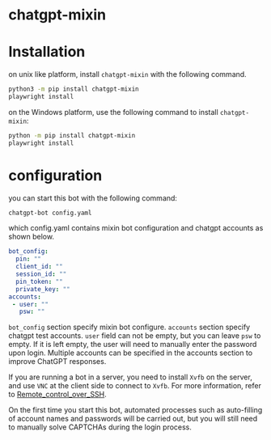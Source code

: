 # chatgpt-mixin

# Installation

on unix like platform, install `chatgpt-mixin` with the following command.

```bash
python3 -m pip install chatgpt-mixin
playwright install
```

on the Windows platform, use the following command to install `chatgpt-mixin`:

```bash
python -m pip install chatgpt-mixin
playwright install
```

# configuration

you can start this bot with the following command:

```bash
chatgpt-bot config.yaml
```

which config.yaml contains mixin bot configuration and chatgpt accounts as shown below.

```yaml
bot_config:
  pin: ""
  client_id: ""
  session_id: ""
  pin_token: ""
  private_key: ""
accounts:
 - user: ""
   psw: ""
```

`bot_config` section specify mixin bot configure. `accounts` section specify chatgpt test accounts. `user` field can not be empty, but you can leave `psw` to empty. If it is left empty, the user will need to manually enter the password upon login. Multiple accounts can be specified in the accounts section to improve ChatGPT responses.

If you are running a bot in a server, you need to install `Xvfb` on the server, and use `VNC` at the client side to connect to `Xvfb`. For more information, refer to [Remote_control_over_SSH](https://en.wikipedia.org/wiki/Xvfb#Remote_control_over_SSH).


On the first time you start this bot, automated processes such as auto-filling of account names and passwords will be carried out, but you will still need to manually solve CAPTCHAs during the login process.

